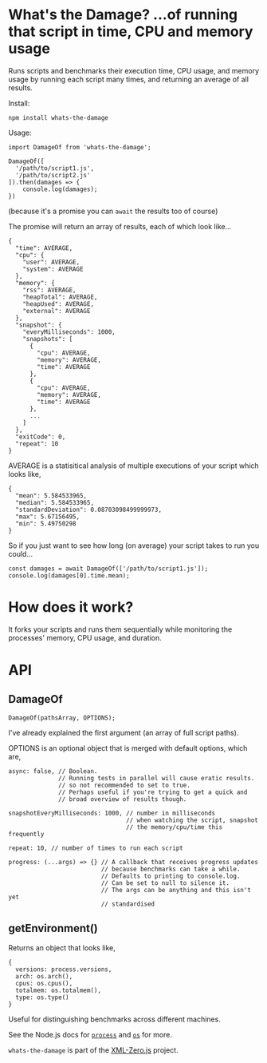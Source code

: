 # What's the Damage? ...of running that script in time, CPU and memory usage

Runs scripts and benchmarks their execution time, CPU usage, and memory usage by running each script many times, and returning an average of all results.

Install:

    npm install whats-the-damage

Usage:
  
    import DamageOf from 'whats-the-damage';
    
    DamageOf([
      '/path/to/script1.js',
      '/path/to/script2.js'
    ]).then(damages => {
        console.log(damages);
    })

(because it's a promise you can `await` the results too of course)

The promise will return an array of results, each of which look like...

    {
      "time": AVERAGE,
      "cpu": {
        "user": AVERAGE,
        "system": AVERAGE
      },
      "memory": {
        "rss": AVERAGE,
        "heapTotal": AVERAGE,
        "heapUsed": AVERAGE,
        "external": AVERAGE
      },
      "snapshot": {
        "everyMilliseconds": 1000,
        "snapshots": [
          {
            "cpu": AVERAGE,
            "memory": AVERAGE,
            "time": AVERAGE
          },
          {
            "cpu": AVERAGE,
            "memory": AVERAGE,
            "time": AVERAGE
          },
          ...
        ]
      },
      "exitCode": 0,
      "repeat": 10
    }
    
AVERAGE is a statisitical analysis of multiple executions of your script which looks like,

    {
      "mean": 5.584533965,
      "median": 5.584533965,
      "standardDeviation": 0.08703098499999973,
      "max": 5.67156495,
      "min": 5.49750298
    }

So if you just want to see how long (on average) your script takes to run you could...

    const damages = await DamageOf(['/path/to/script1.js']);
    console.log(damages[0].time.mean);

# How does it work?

It forks your scripts and runs them sequentially while monitoring the processes' memory, CPU usage, and duration.

# API

## DamageOf

    DamageOf(pathsArray, OPTIONS);

I've already explained the first argument (an array of full script paths).

OPTIONS is an optional object that is merged with default options, which are,

    async: false, // Boolean.
                  // Running tests in parallel will cause eratic results.
                  // so not recommended to set to true.
                  // Perhaps useful if you're trying to get a quick and
                  // broad overview of results though.

    snapshotEveryMilliseconds: 1000, // number in milliseconds
                                     // when watching the script, snapshot
                                     // the memory/cpu/time this frequently

    repeat: 10, // number of times to run each script

    progress: (...args) => {} // A callback that receives progress updates
                              // because benchmarks can take a while.
                              // Defaults to printing to console.log.
                              // Can be set to null to silence it.
                              // The args can be anything and this isn't yet
                              // standardised

## getEnvironment()

Returns an object that looks like,

    {
      versions: process.versions,
      arch: os.arch(),
      cpus: os.cpus(),
      totalmem: os.totalmem(),
      type: os.type()
    }

Useful for distinguishing benchmarks across different machines.

See the Node.js docs for [`process`](https://nodejs.org/api/process.html) and [`os`](https://nodejs.org/api/os.html) for more.



`whats-the-damage` is part of the [XML-Zero.js](https://github.com/holloway/xml-zero.js) project.
